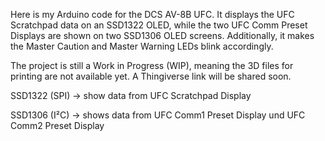 Here is my Arduino code for the DCS AV-8B UFC. It displays the UFC Scratchpad data on an SSD1322 OLED,
while the two UFC Comm Preset Displays are shown on two SSD1306 OLED screens. Additionally,
it makes the Master Caution and Master Warning LEDs blink accordingly.

The project is still a Work in Progress (WIP), meaning the 3D files for printing are not available yet. A Thingiverse link will be shared soon.

SSD1322 (SPI) → show data from UFC Scratchpad Display

SSD1306 (I²C) → shows data from UFC Comm1 Preset Display und UFC Comm2 Preset Display
